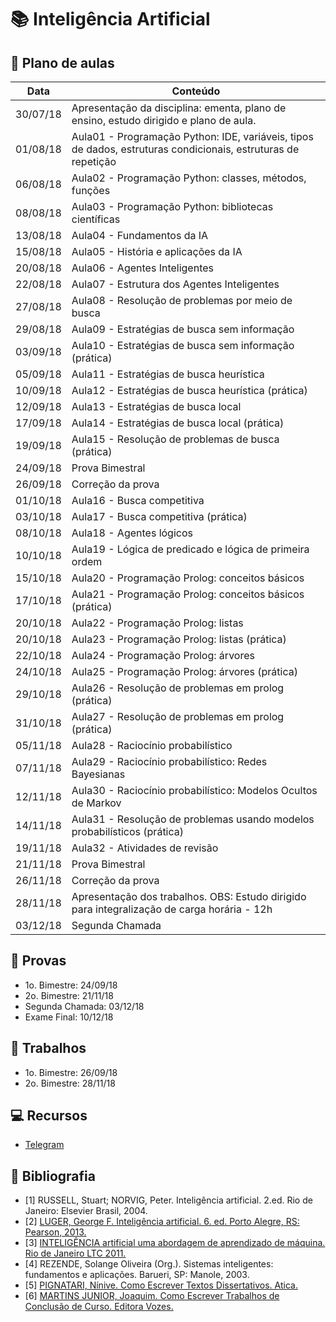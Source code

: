 # :books: Inteligência Artificial 

## :closed_book: Plano de aulas

| **Data** | **Conteúdo**                                                                     |
|----------|----------------------------------------------------------------------------------|
|	30/07/18	|	Apresentação da disciplina: ementa, plano de ensino, estudo dirigido e plano de aula.	|
|	01/08/18	|	Aula01 - Programação Python: IDE, variáveis, tipos de dados, estruturas condicionais, estruturas de repetição	|
|	06/08/18	|	Aula02 - Programação Python: classes, métodos, funções	|
|	08/08/18	|	Aula03 - Programação Python: bibliotecas científicas	|
|	13/08/18	|	Aula04 - Fundamentos da IA 	|
|	15/08/18	|	Aula05 - História e aplicações da IA	|
|	20/08/18	|	Aula06 - Agentes Inteligentes	|
|	22/08/18	|	Aula07 - Estrutura dos Agentes Inteligentes	|
|	27/08/18	|	Aula08 - Resolução de problemas por meio de busca	|
|	29/08/18	|	Aula09 - Estratégias de busca sem informação	|
|	03/09/18	|	Aula10 - Estratégias de busca sem informação (prática)	|
|	05/09/18	|	Aula11 - Estratégias de busca heurística	|
|	10/09/18	|	Aula12 - Estratégias de busca heurística (prática)	|
|	12/09/18	|	Aula13 - Estratégias de busca local	|
|	17/09/18	|	Aula14 - Estratégias de busca local (prática)	|
|	19/09/18	|	Aula15 - Resolução de problemas de busca (prática)	|
|	24/09/18	|	Prova Bimestral	|
|	26/09/18	|	Correção da prova	|
|	01/10/18	|	Aula16 - Busca competitiva	|
|	03/10/18	|	Aula17 - Busca competitiva (prática)	|
|	08/10/18	|	Aula18 - Agentes lógicos	|
|	10/10/18	|	Aula19 - Lógica de predicado e lógica de primeira ordem	|
|	15/10/18	|	Aula20 - Programação Prolog: conceitos básicos	|
|	17/10/18	|	Aula21 - Programação Prolog: conceitos básicos (prática)	|
|	20/10/18	|	Aula22 - Programação Prolog: listas	|
|	20/10/18	|	Aula23 - Programação Prolog: listas (prática)	|
|	22/10/18	|	Aula24 - Programação Prolog: árvores	|
|	24/10/18	|	Aula25 - Programação Prolog: árvores (prática)	|
|	29/10/18	|	Aula26 - Resolução de problemas em prolog (prática)	|
|	31/10/18	|	Aula27 - Resolução de problemas em prolog (prática)	|
|	05/11/18	|	Aula28 - Raciocínio probabilístico	|
|	07/11/18	|	Aula29 - Raciocínio probabilístico: Redes Bayesianas	|
|	12/11/18	|	Aula30 - Raciocínio probabilístico: Modelos Ocultos de Markov	|
|	14/11/18	|	Aula31 - Resolução de problemas usando modelos probabilísticos (prática)	|
|	19/11/18	|	Aula32 - Atividades de revisão	|
|	21/11/18	|	Prova Bimestral	|
|	26/11/18	|	Correção da prova	|
|	28/11/18	|	Apresentação dos trabalhos. OBS: Estudo dirigido para integralização de carga horária - 12h	|
|	03/12/18	|	Segunda Chamada	|


## :green_book: Provas

- 1o. Bimestre: 24/09/18 
- 2o. Bimestre: 21/11/18
- Segunda Chamada: 03/12/18
- Exame Final: 10/12/18

## :blue_book: Trabalhos

- 1o. Bimestre: 26/09/18
- 2o. Bimestre: 28/11/18

## :computer: Recursos

- [Telegram](https://t.me/joinchat/CFsBrg8lFRUO0qHttkFJEw)


## :orange_book: Bibliografia

- [1] RUSSELL, Stuart; NORVIG, Peter. Inteligência artificial. 2.ed. Rio de Janeiro: Elsevier Brasil, 2004. 
- [2] [LUGER, George F. Inteligência artificial. 6. ed. Porto Alegre, RS: Pearson, 2013.](http://utp.bv3.digitalpages.com.br/users/publications/9788581435503)
- [3] [INTELIGÊNCIA artificial uma abordagem de aprendizado de máquina. Rio de Janeiro LTC 2011.](https://integrada.minhabiblioteca.com.br/#/books/978-85-216-2146-1)
- [4] REZENDE, Solange Oliveira (Org.). Sistemas inteligentes: fundamentos e aplicações. Barueri, SP: Manole, 2003.
- [5] [PIGNATARI, Nínive. Como Escrever Textos Dissertativos. Atica.](http://utp.bv3.digitalpages.com.br/users/publications/9788508129553/pages/1)
- [6] [MARTINS JUNIOR, Joaquim. Como Escrever Trabalhos de Conclusão de Curso. Editora Vozes.](http://utp.bv3.digitalpages.com.br/users/publications/9788532636034/pages/1)

